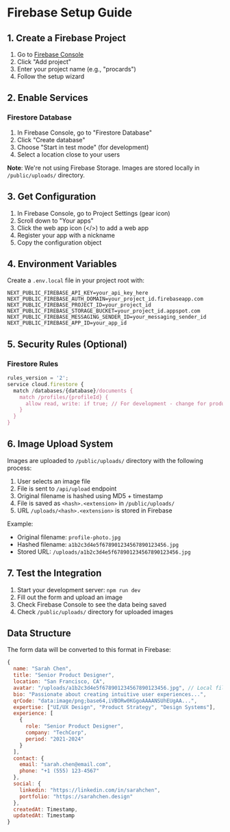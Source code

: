 # Firebase Setup Guide

## 1. Create a Firebase Project

1. Go to [Firebase Console](https://console.firebase.google.com/)
2. Click "Add project"
3. Enter your project name (e.g., "procards")
4. Follow the setup wizard

## 2. Enable Services

### Firestore Database
1. In Firebase Console, go to "Firestore Database"
2. Click "Create database"
3. Choose "Start in test mode" (for development)
4. Select a location close to your users

**Note**: We're not using Firebase Storage. Images are stored locally in `/public/uploads/` directory.

## 3. Get Configuration

1. In Firebase Console, go to Project Settings (gear icon)
2. Scroll down to "Your apps"
3. Click the web app icon (</>) to add a web app
4. Register your app with a nickname
5. Copy the configuration object

## 4. Environment Variables

Create a `.env.local` file in your project root with:

```env
NEXT_PUBLIC_FIREBASE_API_KEY=your_api_key_here
NEXT_PUBLIC_FIREBASE_AUTH_DOMAIN=your_project_id.firebaseapp.com
NEXT_PUBLIC_FIREBASE_PROJECT_ID=your_project_id
NEXT_PUBLIC_FIREBASE_STORAGE_BUCKET=your_project_id.appspot.com
NEXT_PUBLIC_FIREBASE_MESSAGING_SENDER_ID=your_messaging_sender_id
NEXT_PUBLIC_FIREBASE_APP_ID=your_app_id
```

## 5. Security Rules (Optional)

### Firestore Rules
```javascript
rules_version = '2';
service cloud.firestore {
  match /databases/{database}/documents {
    match /profiles/{profileId} {
      allow read, write: if true; // For development - change for production
    }
  }
}
```

## 6. Image Upload System

Images are uploaded to `/public/uploads/` directory with the following process:

1. User selects an image file
2. File is sent to `/api/upload` endpoint
3. Original filename is hashed using MD5 + timestamp
4. File is saved as `<hash>.<extension>` in `/public/uploads/`
5. URL `/uploads/<hash>.<extension>` is stored in Firebase

Example:
- Original filename: `profile-photo.jpg`
- Hashed filename: `a1b2c3d4e5f678901234567890123456.jpg`
- Stored URL: `/uploads/a1b2c3d4e5f678901234567890123456.jpg`

## 7. Test the Integration

1. Start your development server: `npm run dev`
2. Fill out the form and upload an image
3. Check Firebase Console to see the data being saved
4. Check `/public/uploads/` directory for uploaded images

## Data Structure

The form data will be converted to this format in Firebase:

```javascript
{
  name: "Sarah Chen",
  title: "Senior Product Designer", 
  location: "San Francisco, CA",
  avatar: "/uploads/a1b2c3d4e5f678901234567890123456.jpg", // Local file path
  bio: "Passionate about creating intuitive user experiences...",
  qrCode: "data:image/png;base64,iVBORw0KGgoAAAANSUhEUgAA...",
  expertise: ["UI/UX Design", "Product Strategy", "Design Systems"],
  experience: [
    {
      role: "Senior Product Designer",
      company: "TechCorp", 
      period: "2021-2024"
    }
  ],
  contact: {
    email: "sarah.chen@email.com",
    phone: "+1 (555) 123-4567"
  },
  social: {
    linkedin: "https://linkedin.com/in/sarahchen",
    portfolio: "https://sarahchen.design"
  },
  createdAt: Timestamp,
  updatedAt: Timestamp
}
``` 